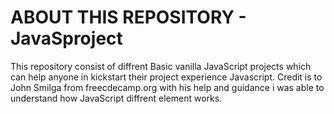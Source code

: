 # ABOUT THIS REPOSITORY - JavaSproject

This repository consist of diffrent Basic vanilla JavaScript projects which can help anyone in kickstart their project experience Javascript.
Credit is  to John Smilga from freecdecamp.org with his help and guidance i was able to understand how JavaScript diffrent element works.
